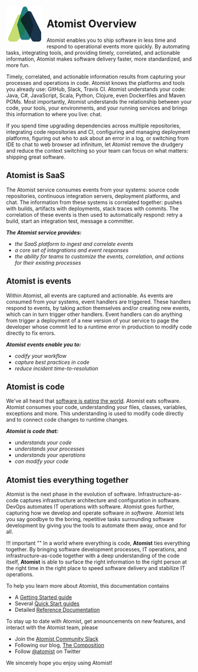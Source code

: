 <img style="float:left; margin-top:7px; margin-right:10px; margin-bottom:10px; margin-left:0px;" src="images/atomist-logo.png" height="100px" width="100px">

# Atomist Overview

Atomist enables you to ship software in less time and respond to
operational events more quickly.  By automating tasks, integrating
tools, and providing timely, correlated, and actionable information,
Atomist makes software delivery faster, more standardized, and more
fun.

Timely, correlated, and actionable information results from capturing
your processes and operations in code.  Atomist knows the platforms
and tools you already use: GitHub, Slack, Travis CI.  Atomist
understands your code: Java, C#, JavaScript, Scala, Python, Clojure,
even Dockerfiles and Maven POMs.  Most importantly, Atomist
understands the relationship between your code, your tools, your
environments, and your running services and brings this information to
where you live: chat.

If you spend time upgrading dependencies across multiple repositories,
integrating code repositories and CI, configuring and managing
deployment platforms, figuring out who to ask about an error in a log,
or switching from IDE to chat to web browser ad infinitum, let Atomist
remove the drudgery and reduce the context switching so your team can
focus on what matters: shipping great software.

## Atomist is SaaS

The Atomist service consumes events from your systems: source code
repositories, continuous integration servers, deployment platforms,
and chat.  The information from these systems is correlated together:
pushes with builds, artifacts with deployments, stack traces with
commits.  The correlation of these events is then used to
automatically respond: retry a build, start an integration test,
message a committer.

***The Atomist service provides:***

-   *the SaaS platform to ingest and correlate events*
-   *a core set of integrations and event responses*
-   *the ability for teams to customize the events, correlation, and
    actions for their existing processes*

## Atomist is events

Within Atomist, all events are captured and actionable.  As events are
consumed from your systems, event handlers are triggered.  These
handlers respond to events, by taking action themselves and/or
creating new events, which can in turn trigger other handlers.  Event
handlers can do anything from trigger a deployment of a new version of
your service to page the developer whose commit led to a runtime error
in production to modify code directly to fix errors.

***Atomist events enable you to:***

-   *codify your workflow*
-   *capture best practices in code*
-   *reduce incident time-to-resolution*

## Atomist is code

We've all heard that [software is eating the world][eating].  Atomist
eats software.  Atomist consumes your code, understanding your files,
classes, variables, exceptions and more.  This understanding is used
to modify code directly and to connect code changes to runtime
changes.

[eating]: https://a16z.com/2016/08/20/why-software-is-eating-the-world/

***Atomist is code that:***

-   *understands <span class="highlight">your</span> code*
-   *understands your processes*
-   *understands your operations*
-   *can <span class="highlight">modify</span> your code*

## Atomist ties everything together

Atomist is the next phase in the evolution of software.
Infrastructure-as-code captures infrastructure architecture and
configuration in software.  DevOps automates IT operations with
software.  Atomist goes further, capturing how we develop and operate
software *in software*.  Atomist lets you say goodbye to the boring,
repetitive tasks surrounding software development by giving you the
tools to automate them away, once and for all.

!!! important ""
    <span class="major-point">In a world where everything is code,
    **Atomist** ties everything together.  By bringing software
    development processes, IT operations, and infrastructure-as-code
    together with a deep understanding of the code itself, **Atomist**
    is able to surface the right information to the right person at
    the right time in the right place to speed software delivery and
    stabilize IT operations.</span>

To help you learn more about Atomist, this documentation contains

-   A [Getting Started guide][getting-started]
-   Several [Quick Start guides][quick]
-   Detailed [Reference Documentation][refdoc]

[getting-started]: getting-started/index.md
[quick]: quick-starts/index.md
[refdoc]: reference-docs/index.md

To stay up to date with Atomist, get announcements on new features,
and interact with the Atomist team, please

-   Join the [Atomist Community Slack][slack]
-   Following our blog, [The Composition][composition]
-   Follow [@atomist][twitter] on Twitter

[slack]: https://join.atomist.com/
[composition]: https://the-composition.com/
[twitter]: https://twitter.com/atomist

We sincerely hope you enjoy using Atomist!

